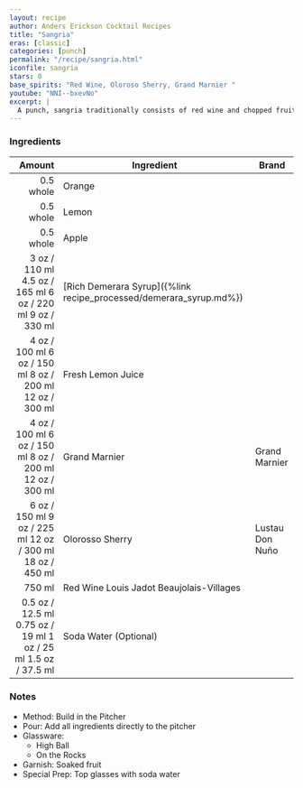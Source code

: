 ```yaml
---
layout: recipe
author: Anders Erickson Cocktail Recipes
title: "Sangria"
eras: [classic]
categories: [punch]
permalink: "/recipe/sangria.html"
iconfile: sangria
stars: 0
base_spirits: "Red Wine, Oloroso Sherry, Grand Marnier "
youtube: "NNI--bxevNo"
excerpt: |
  A punch, sangria traditionally consists of red wine and chopped fruit, often with other ingredients or spirits.
---
```


### Ingredients

|    Amount | Ingredient                                               | Brand           |
| --------: | -------------------------------------------------------- | --------------- |
| 0.5 whole | Orange                                                   |
| 0.5 whole | Lemon                                                    |
| 0.5 whole | Apple                                                    |
|      <span class="onex active">3 oz / 110 ml</span> <span class="onehalfx">4.5 oz / 165 ml</span> <span class="twox">6 oz / 220 ml</span> <span class="threex">9 oz / 330 ml</span> | [Rich Demerara Syrup]({%link recipe_processed/demerara_syrup.md%}) |
|      <span class="onex active">4 oz / 100 ml</span> <span class="onehalfx">6 oz / 150 ml</span> <span class="twox">8 oz / 200 ml</span> <span class="threex">12 oz / 300 ml</span> | Fresh Lemon Juice                                        |
|      <span class="onex active">4 oz / 100 ml</span> <span class="onehalfx">6 oz / 150 ml</span> <span class="twox">8 oz / 200 ml</span> <span class="threex">12 oz / 300 ml</span> | Grand Marnier                                            | Grand Marnier   |
|      <span class="onex active">6 oz / 150 ml</span> <span class="onehalfx">9 oz / 225 ml</span> <span class="twox">12 oz / 300 ml</span> <span class="threex">18 oz / 450 ml</span> | Olorosso Sherry                                          | Lustau Don Nuño |
|    750 ml | Red Wine Louis Jadot Beaujolais-Villages                 |
|    <span class="onex active">0.5 oz / 12.5 ml</span> <span class="onehalfx">0.75 oz / 19 ml</span> <span class="twox">1 oz / 25 ml</span> <span class="threex">1.5 oz / 37.5 ml</span> | Soda Water (Optional)                                    |

### Notes

- Method: Build in the Pitcher
- Pour: Add all ingredients directly to the pitcher
- Glassware:
  - High Ball
  - On the Rocks
- Garnish: Soaked fruit
- Special Prep: Top glasses with soda water
